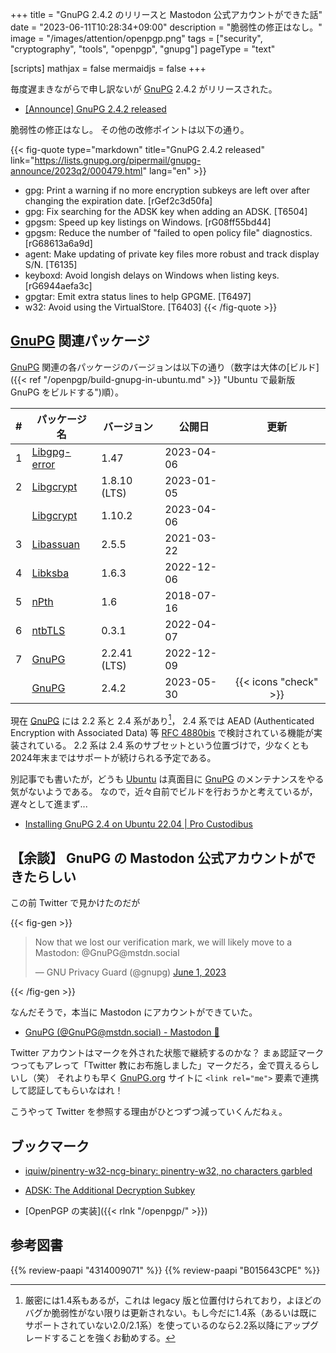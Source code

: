 +++
title = "GnuPG 2.4.2 のリリースと Mastodon 公式アカウントができた話"
date =  "2023-06-11T10:28:34+09:00"
description = "脆弱性の修正はなし。"
image = "/images/attention/openpgp.png"
tags = ["security", "cryptography", "tools", "openpgp", "gnupg"]
pageType = "text"

[scripts]
  mathjax = false
  mermaidjs = false
+++

毎度遅まきながらで申し訳ないが [GnuPG] 2.4.2 がリリースされた。

- [[Announce] GnuPG 2.4.2 released](https://lists.gnupg.org/pipermail/gnupg-announce/2023q2/000479.html)

脆弱性の修正はなし。
その他の改修ポイントは以下の通り。

{{< fig-quote type="markdown" title="GnuPG 2.4.2 released" link="https://lists.gnupg.org/pipermail/gnupg-announce/2023q2/000479.html" lang="en" >}}
* gpg: Print a warning if no more encryption subkeys are left over after changing the expiration date.  [rGef2c3d50fa]
* gpg: Fix searching for the ADSK key when adding an ADSK.  [T6504]
* gpgsm: Speed up key listings on Windows.  [rG08ff55bd44]
* gpgsm: Reduce the number of "failed to open policy file" diagnostics.  [rG68613a6a9d]
* agent: Make updating of private key files more robust and track display S/N.  [T6135]
* keyboxd: Avoid longish delays on Windows when listing keys.  [rG6944aefa3c]
* gpgtar: Emit extra status lines to help GPGME.  [T6497]
* w32: Avoid using the VirtualStore.  [T6403]
{{< /fig-quote >}}

## [GnuPG] 関連パッケージ

[GnuPG] 関連の各パッケージのバージョンは以下の通り（数字は大体の[ビルド]({{< ref "/openpgp/build-gnupg-in-ubuntu.md" >}} "Ubuntu で最新版 GnuPG をビルドする")順）。

|    # | パッケージ名                                             | バージョン   | 公開日     |         更新          |
| ---: | -------------------------------------------------------- | ------------ | ---------- | :-------------------: |
|    1 | [Libgpg-error](https://gnupg.org/software/libgpg-error/) | 1.47         | 2023-04-06 |                       |
|    2 | [Libgcrypt](https://gnupg.org/software/libgcrypt/)       | 1.8.10 (LTS) | 2023-01-05 |                       |
|      | [Libgcrypt](https://gnupg.org/software/libgcrypt/)       | 1.10.2       | 2023-04-06 |                       |
|    3 | [Libassuan](https://gnupg.org/software/libassuan/)       | 2.5.5        | 2021-03-22 |                       |
|    4 | [Libksba](https://gnupg.org/software/libksba/)           | 1.6.3        | 2022-12-06 |                       |
|    5 | [nPth](https://gnupg.org/software/npth/)                 | 1.6          | 2018-07-16 |                       |
|    6 | [ntbTLS](https://gnupg.org/software/ntbtls/)             | 0.3.1        | 2022-04-07 |                       |
|    7 | [GnuPG](https://gnupg.org/software/)                     | 2.2.41 (LTS) | 2022-12-09 |                       |
|      | [GnuPG](https://gnupg.org/software/)                     | 2.4.2        | 2023-05-30 | {{< icons "check" >}} |

現在 [GnuPG] には 2.2 系と 2.4 系があり[^gpg14]， 2.4 系では AEAD (Authenticated Encryption with Associated Data) 等 [RFC 4880bis] で検討されている機能が実装されている。
2.2 系は 2.4 系のサブセットという位置づけで，少なくとも2024年末まではサポートが続けられる予定である。

[^gpg14]: 厳密には1.4系もあるが，これは legacy 版と位置付けられており，よほどのバグか脆弱性がない限りは更新されない。もし今だに1.4系（あるいは既にサポートされていない2.0/2.1系）を使っているのなら2.2系以降にアップグレードすることを強くお勧めする。

別記事でも書いたが，どうも [Ubuntu] は真面目に [GnuPG] のメンテナンスをやる気がないようである。
なので，近々自前でビルドを行おうかと考えているが，遅々として進まず...

- [Installing GnuPG 2.4 on Ubuntu 22.04 | Pro Custodibus](https://www.procustodibus.com/blog/2023/02/gpg-2-4-on-ubuntu-22-04/)

## 【余談】 GnuPG の Mastodon 公式アカウントができたらしい

この前 Twitter で見かけたのだが

{{< fig-gen >}}
<blockquote class="twitter-tweet"><p lang="en" dir="ltr">Now that we lost our verification mark, we will likely move to a Mastodon: @GnuPG@mstdn.social</p>&mdash; GNU Privacy Guard (@gnupg) <a href="https://twitter.com/gnupg/status/1664251891230941184?ref_src=twsrc%5Etfw">June 1, 2023</a></blockquote>
{{< /fig-gen >}}

なんだそうで，本当に Mastodon にアカウントができていた。

- [GnuPG (@GnuPG@mstdn.social) - Mastodon 🐘](https://mstdn.social/@GnuPG)

Twitter アカウントはマークを外された状態で継続するのかな？
まぁ認証マークつってもアレって「Twitter 教にお布施しました」マークだろ，金で買えるらしいし（笑） それよりも早く [GnuPG.org][GnuPG] サイトに `<link rel="me">` 要素で連携して認証してもらいなはれ！

こうやって Twitter を参照する理由がひとつずつ減っていくんだねぇ。

## ブックマーク

- [iquiw/pinentry-w32-ncg-binary: pinentry-w32, no characters garbled](https://github.com/iquiw/pinentry-w32-ncg-binary)
- [ADSK: The Additional Decryption Subkey](https://gnupg.org/blog/20230321-adsk.html)

- [OpenPGP の実装]({{< rlnk "/openpgp/" >}})

[GnuPG]: https://gnupg.org/ "The GNU Privacy Guard"
[Gpg4win]: https://gpg4win.org/ "Gpg4win - Secure email and file encryption with GnuPG for Windows"
[OpenPGP]: http://openpgp.org/
[RFC 4880bis]: https://datatracker.ietf.org/doc/draft-ietf-openpgp-rfc4880bis/ "draft-ietf-openpgp-rfc4880bis - OpenPGP Message Format"
[Ubuntu]: https://www.ubuntu.com/ "The leading operating system for PCs, IoT devices, servers and the cloud | Ubuntu"

## 参考図書

{{% review-paapi "4314009071" %}} <!-- 暗号化 プライバシーを救った反乱者たち -->
{{% review-paapi "B015643CPE" %}} <!-- 暗号技術入門 第3版 -->
